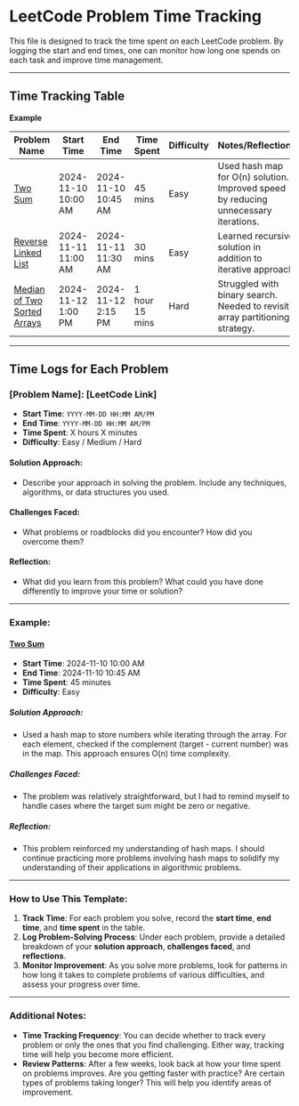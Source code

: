 # LeetCode Problem Time Tracking

This file is designed to track the time spent on each LeetCode problem. By logging the start and end times, one can monitor how long one spends on each task and improve time management.

---

## Time Tracking Table

**Example**

| **Problem Name**           | **Start Time** | **End Time** | **Time Spent** | **Difficulty** | **Notes/Reflections** |
|----------------------------|----------------|--------------|----------------|----------------|-----------------------|
| [Two Sum](https://leetcode.com/problems/two-sum/) | 2024-11-10 10:00 AM | 2024-11-10 10:45 AM | 45 mins        | Easy           | Used hash map for O(n) solution. Improved speed by reducing unnecessary iterations. |
| [Reverse Linked List](https://leetcode.com/problems/reverse-linked-list/) | 2024-11-11 11:00 AM | 2024-11-11 11:30 AM | 30 mins        | Easy           | Learned recursive solution in addition to iterative approach. |
| [Median of Two Sorted Arrays](https://leetcode.com/problems/median-of-two-sorted-arrays/) | 2024-11-12 1:00 PM  | 2024-11-12 2:15 PM | 1 hour 15 mins | Hard           | Struggled with binary search. Needed to revisit array partitioning strategy. |

---

## Time Logs for Each Problem

### **[Problem Name]**: [LeetCode Link]

- **Start Time**: `YYYY-MM-DD HH:MM AM/PM`
- **End Time**: `YYYY-MM-DD HH:MM AM/PM`
- **Time Spent**: X hours X minutes
- **Difficulty**: Easy / Medium / Hard

#### **Solution Approach**:
- Describe your approach in solving the problem. Include any techniques, algorithms, or data structures you used.

#### **Challenges Faced**:
- What problems or roadblocks did you encounter? How did you overcome them?

#### **Reflection**:
- What did you learn from this problem? What could you have done differently to improve your time or solution?

---

### **Example:**

#### **[Two Sum](https://leetcode.com/problems/two-sum/)**

- **Start Time**: 2024-11-10 10:00 AM
- **End Time**: 2024-11-10 10:45 AM
- **Time Spent**: 45 minutes
- **Difficulty**: Easy

##### **Solution Approach**:
- Used a hash map to store numbers while iterating through the array. For each element, checked if the complement (target - current number) was in the map. This approach ensures O(n) time complexity.

##### **Challenges Faced**:
- The problem was relatively straightforward, but I had to remind myself to handle cases where the target sum might be zero or negative.

##### **Reflection**:
- This problem reinforced my understanding of hash maps. I should continue practicing more problems involving hash maps to solidify my understanding of their applications in algorithmic problems.

---

### **How to Use This Template**:

1. **Track Time**: For each problem you solve, record the **start time**, **end time**, and **time spent** in the table.
2. **Log Problem-Solving Process**: Under each problem, provide a detailed breakdown of your **solution approach**, **challenges faced**, and **reflections**.
3. **Monitor Improvement**: As you solve more problems, look for patterns in how long it takes to complete problems of various difficulties, and assess your progress over time.

---

### **Additional Notes**:

- **Time Tracking Frequency**: You can decide whether to track every problem or only the ones that you find challenging. Either way, tracking time will help you become more efficient.
- **Review Patterns**: After a few weeks, look back at how your time spent on problems improves. Are you getting faster with practice? Are certain types of problems taking longer? This will help you identify areas of improvement.
